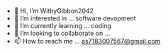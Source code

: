 - 👋 Hi, I’m WithyGibbon2042
- 👀 I’m interested in ... software devopment 
- 🌱 I’m currently learning ... coding 
- 💞️ I’m looking to collaborate on ...
- 📫 How to reach me ... as7183007567@gmail.com

<!---
WithyGibbon2042/WithyGibbon2042 is a ✨ special ✨ repository because its `README.md` (this file) appears on your GitHub profile.
You can click the Preview link to take a look at your changes.
